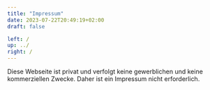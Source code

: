 ```yaml
---
title: "Impressum"
date: 2023-07-22T20:49:19+02:00
draft: false

left: /
up: ../
right: /
---
```


Diese Webseite ist privat und verfolgt keine gewerblichen und keine kommerziellen Zwecke.
Daher ist ein Impressum nicht erforderlich.